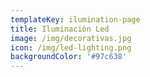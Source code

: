 ```yaml
---
templateKey: ilumination-page
title: Iluminación Led
image: /img/decorativas.jpg
icon: /img/led-lighting.png
backgroundColor: '#97c638'
---
```


